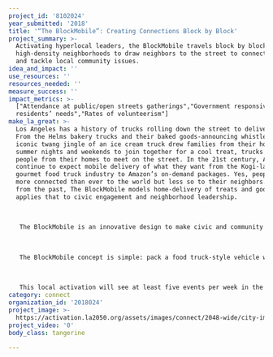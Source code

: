 ```yaml
---
project_id: '8102024'
year_submitted: '2018'
title: '“The BlockMobile”: Creating Connections Block by Block'
project_summary: >-
  Activating hyperlocal leaders, the BlockMobile travels block by block in LA’s
  high-density neighborhoods to draw neighbors to the street to connect socially
  and tackle local community issues.
idea_and_impact: ''
use_resources: ''
resources_needed: ''
measure_success: ''
impact_metrics: >-
  ["Attendance at public/open streets gatherings","Government responsiveness to
  residents’ needs","Rates of volunteerism"]
make_la_great: >-
  Los Angeles has a history of trucks rolling down the street to deliver value.
  From the Helms bakery trucks and their baked goods-announcing whistle to the
  iconic twang jingle of an ice cream truck drew families from their homes on
  summer nights and weekends to join together for a cool treat, trucks called
  people from their homes to meet on the street. In the 21st century, Angelenos
  continue to expect mobile delivery of what they want from the Kogi-launched
  gourmet food truck industry to Amazon’s on-demand packages. Yes, people are
  more connected than ever to the world but less so to their neighbors. Learning
  from the past, The BlockMobile models home-delivery of treats and goods and
  applies that to civic engagement and neighborhood leadership.
   
   
   
   The BlockMobile is an innovative design to make civic and community engagement a good that can too be brought to the front doors of Angelenos. Connecting in LA must be achieved at the most local level: on the streets. Too often, civic engagement is pushed from the top down, and The BlockMobile seeks to engage traditionally tough-to-engage Angelenos living in apartments where they live: on their block. And by doing so, we will create a fun space for neighbors to connect, micro issues to be identified, and for local leaders to emerge. 
   
   
   
   The BlockMobile concept is simple: pack a food truck-style vehicle with community engagement tools and resources, promote the trucks visit in advance to a block, park the truck on a block for 2 hours, and draw neighbors to connect with each other with food, games, and conversations about living on their block. Partnering with local agencies like LAPD, LAFD, local non-profits and larger community groups, this localized engagement will also provide resources to participants and offer them the opportunity to talk specifically about their local concerns. The BlockMobile and partners will be trained to support individuals in understanding they can address their local issues, and offer those interested the opportunity to be supported in their effort to continue the dialogue and create a small neighborhood action plan (SNAP) for the issue of concern. These hyperlocal leaders will be offered monthly support and connected to a network of other local leaders as well as given support to continue conversation with their own neighbors on their block.
   
   
   
   This local activation will see at least five events per week in the evenings and weekends (when people are home) on as many blocks, with the intention of identifying at least one new, hyperlocal leader to volunteer to tackle a local concern, whether its hosting more block gatherings or as simple as learning how to request a sidewalk repair or pothole to be filled. By supporting local leaders to emerge and become caretakers for their block, The BlockMobile initiative will leave behind connectors who make that block more livable, transforming high density areas of isolation into thriving, interconnected communities.
category: connect
organization_id: '2018024'
project_image: >-
  https://activation.la2050.org/assets/images/connect/2048-wide/city-impact-lab-powered-by-stratiscope.jpg
project_video: '0'
body_class: tangerine

---
```


